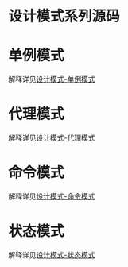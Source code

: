 # 设计模式系列源码

# 单例模式

解释详见[设计模式-单例模式](https://yajian.github.io/%E8%AE%BE%E8%AE%A1%E6%A8%A1%E5%BC%8F-%E5%8D%95%E4%BE%8B%E6%A8%A1%E5%BC%8F/)

# 代理模式

解释详见[设计模式-代理模式](https://yajian.github.io/%E8%AE%BE%E8%AE%A1%E6%A8%A1%E5%BC%8F-%E4%BB%A3%E7%90%86%E6%A8%A1%E5%BC%8F/)

# 命令模式
 
解释详见[设计模式-命令模式](https://yajian.github.io/%E8%AE%BE%E8%AE%A1%E6%A8%A1%E5%BC%8F-%E5%91%BD%E4%BB%A4%E6%A8%A1%E5%BC%8F/)

# 状态模式

解释详见[设计模式-状态模式](https://yajian.github.io/%E8%AE%BE%E8%AE%A1%E6%A8%A1%E5%BC%8F-%E7%8A%B6%E6%80%81%E6%A8%A1%E5%BC%8F/)

